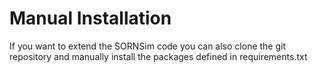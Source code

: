 # Manual Installation

If you want to extend the SORNSim code you can also clone the git repository and manually install the packages defined in requirements.txt

